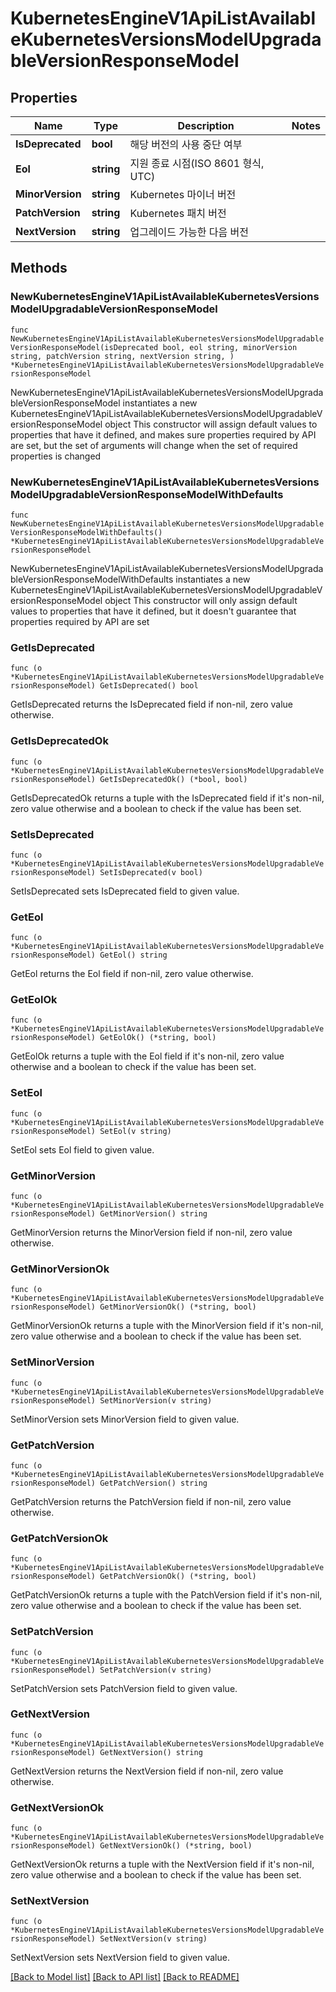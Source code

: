 # KubernetesEngineV1ApiListAvailableKubernetesVersionsModelUpgradableVersionResponseModel

## Properties

Name | Type | Description | Notes
------------ | ------------- | ------------- | -------------
**IsDeprecated** | **bool** | 해당 버전의 사용 중단 여부 | 
**Eol** | **string** | 지원 종료 시점(ISO 8601 형식, UTC) | 
**MinorVersion** | **string** | Kubernetes 마이너 버전 | 
**PatchVersion** | **string** | Kubernetes 패치 버전 | 
**NextVersion** | **string** | 업그레이드 가능한 다음 버전 | 

## Methods

### NewKubernetesEngineV1ApiListAvailableKubernetesVersionsModelUpgradableVersionResponseModel

`func NewKubernetesEngineV1ApiListAvailableKubernetesVersionsModelUpgradableVersionResponseModel(isDeprecated bool, eol string, minorVersion string, patchVersion string, nextVersion string, ) *KubernetesEngineV1ApiListAvailableKubernetesVersionsModelUpgradableVersionResponseModel`

NewKubernetesEngineV1ApiListAvailableKubernetesVersionsModelUpgradableVersionResponseModel instantiates a new KubernetesEngineV1ApiListAvailableKubernetesVersionsModelUpgradableVersionResponseModel object
This constructor will assign default values to properties that have it defined,
and makes sure properties required by API are set, but the set of arguments
will change when the set of required properties is changed

### NewKubernetesEngineV1ApiListAvailableKubernetesVersionsModelUpgradableVersionResponseModelWithDefaults

`func NewKubernetesEngineV1ApiListAvailableKubernetesVersionsModelUpgradableVersionResponseModelWithDefaults() *KubernetesEngineV1ApiListAvailableKubernetesVersionsModelUpgradableVersionResponseModel`

NewKubernetesEngineV1ApiListAvailableKubernetesVersionsModelUpgradableVersionResponseModelWithDefaults instantiates a new KubernetesEngineV1ApiListAvailableKubernetesVersionsModelUpgradableVersionResponseModel object
This constructor will only assign default values to properties that have it defined,
but it doesn't guarantee that properties required by API are set

### GetIsDeprecated

`func (o *KubernetesEngineV1ApiListAvailableKubernetesVersionsModelUpgradableVersionResponseModel) GetIsDeprecated() bool`

GetIsDeprecated returns the IsDeprecated field if non-nil, zero value otherwise.

### GetIsDeprecatedOk

`func (o *KubernetesEngineV1ApiListAvailableKubernetesVersionsModelUpgradableVersionResponseModel) GetIsDeprecatedOk() (*bool, bool)`

GetIsDeprecatedOk returns a tuple with the IsDeprecated field if it's non-nil, zero value otherwise
and a boolean to check if the value has been set.

### SetIsDeprecated

`func (o *KubernetesEngineV1ApiListAvailableKubernetesVersionsModelUpgradableVersionResponseModel) SetIsDeprecated(v bool)`

SetIsDeprecated sets IsDeprecated field to given value.


### GetEol

`func (o *KubernetesEngineV1ApiListAvailableKubernetesVersionsModelUpgradableVersionResponseModel) GetEol() string`

GetEol returns the Eol field if non-nil, zero value otherwise.

### GetEolOk

`func (o *KubernetesEngineV1ApiListAvailableKubernetesVersionsModelUpgradableVersionResponseModel) GetEolOk() (*string, bool)`

GetEolOk returns a tuple with the Eol field if it's non-nil, zero value otherwise
and a boolean to check if the value has been set.

### SetEol

`func (o *KubernetesEngineV1ApiListAvailableKubernetesVersionsModelUpgradableVersionResponseModel) SetEol(v string)`

SetEol sets Eol field to given value.


### GetMinorVersion

`func (o *KubernetesEngineV1ApiListAvailableKubernetesVersionsModelUpgradableVersionResponseModel) GetMinorVersion() string`

GetMinorVersion returns the MinorVersion field if non-nil, zero value otherwise.

### GetMinorVersionOk

`func (o *KubernetesEngineV1ApiListAvailableKubernetesVersionsModelUpgradableVersionResponseModel) GetMinorVersionOk() (*string, bool)`

GetMinorVersionOk returns a tuple with the MinorVersion field if it's non-nil, zero value otherwise
and a boolean to check if the value has been set.

### SetMinorVersion

`func (o *KubernetesEngineV1ApiListAvailableKubernetesVersionsModelUpgradableVersionResponseModel) SetMinorVersion(v string)`

SetMinorVersion sets MinorVersion field to given value.


### GetPatchVersion

`func (o *KubernetesEngineV1ApiListAvailableKubernetesVersionsModelUpgradableVersionResponseModel) GetPatchVersion() string`

GetPatchVersion returns the PatchVersion field if non-nil, zero value otherwise.

### GetPatchVersionOk

`func (o *KubernetesEngineV1ApiListAvailableKubernetesVersionsModelUpgradableVersionResponseModel) GetPatchVersionOk() (*string, bool)`

GetPatchVersionOk returns a tuple with the PatchVersion field if it's non-nil, zero value otherwise
and a boolean to check if the value has been set.

### SetPatchVersion

`func (o *KubernetesEngineV1ApiListAvailableKubernetesVersionsModelUpgradableVersionResponseModel) SetPatchVersion(v string)`

SetPatchVersion sets PatchVersion field to given value.


### GetNextVersion

`func (o *KubernetesEngineV1ApiListAvailableKubernetesVersionsModelUpgradableVersionResponseModel) GetNextVersion() string`

GetNextVersion returns the NextVersion field if non-nil, zero value otherwise.

### GetNextVersionOk

`func (o *KubernetesEngineV1ApiListAvailableKubernetesVersionsModelUpgradableVersionResponseModel) GetNextVersionOk() (*string, bool)`

GetNextVersionOk returns a tuple with the NextVersion field if it's non-nil, zero value otherwise
and a boolean to check if the value has been set.

### SetNextVersion

`func (o *KubernetesEngineV1ApiListAvailableKubernetesVersionsModelUpgradableVersionResponseModel) SetNextVersion(v string)`

SetNextVersion sets NextVersion field to given value.



[[Back to Model list]](../README.md#documentation-for-models) [[Back to API list]](../README.md#documentation-for-api-endpoints) [[Back to README]](../README.md)



